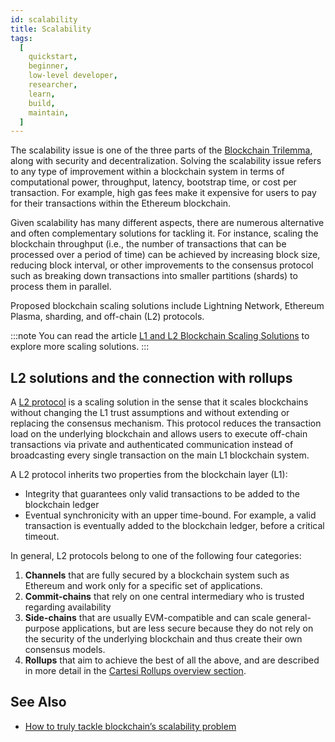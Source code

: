 ```yaml
---
id: scalability
title: Scalability
tags:
  [
    quickstart,
    beginner,
    low-level developer,
    researcher,
    learn,
    build,
    maintain,
  ]
---
```


The scalability issue is one of the three parts of the [Blockchain Trilemma](https://www.gemini.com/cryptopedia/blockchain-trilemma-decentralization-scalability-definition), along with security and decentralization. Solving the scalability issue refers to any type of improvement within a blockchain system in terms of computational power, throughput, latency, bootstrap time, or cost per transaction. For example, high gas fees make it expensive for users to pay for their transactions within the Ethereum blockchain.

Given scalability has many different aspects, there are numerous alternative and often complementary solutions for tackling it. For instance, scaling the blockchain throughput (i.e., the number of transactions that can be processed over a period of time) can be achieved by increasing block size, reducing block interval, or other improvements to the consensus protocol such as breaking down transactions into smaller partitions (shards) to process them in parallel.

Proposed blockchain scaling solutions include Lightning Network, Ethereum Plasma, sharding, and off-chain (L2) protocols.

:::note
You can read the article [L1 and L2 Blockchain Scaling Solutions](https://www.gemini.com/cryptopedia/blockchain-L2-network-layer-1-network) to explore more scaling solutions.
:::

## L2 solutions and the connection with rollups

A [L2 protocol](https://academy.binance.com/en/glossary/L2) is a scaling solution in the sense that it scales blockchains without changing the L1 trust assumptions and without extending or replacing the consensus mechanism. This protocol reduces the transaction load on the underlying blockchain and allows users to execute off-chain transactions via private and authenticated communication instead of broadcasting every single transaction on the main L1 blockchain system.

A L2 protocol inherits two properties from the blockchain layer (L1):

- Integrity that guarantees only valid transactions to be added to the blockchain ledger
- Eventual synchronicity with an upper time-bound. For example, a valid transaction is eventually added to the blockchain ledger, before a critical timeout.

In general, L2 protocols belong to one of the following four categories:

1. **Channels** that are fully secured by a blockchain system such as Ethereum and work only for a specific set of applications.
2. **Commit-chains** that rely on one central intermediary who is trusted regarding availability
3. **Side-chains** that are usually EVM-compatible and can scale general-purpose applications, but are less secure because they do not rely on the security of the underlying blockchain and thus create their own consensus models.
4. **Rollups** that aim to achieve the best of all the above, and are described in more detail in the [Cartesi Rollups overview section](/cartesi-rollups/#what-is-a-blockchain-rollup).

## See Also

- [How to truly tackle blockchain’s scalability problem](https://medium.com/cartesi/scaling-content-90de6f3ca4fa)
